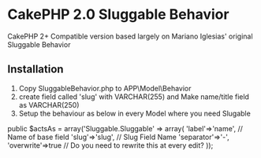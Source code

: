CakePHP 2.0 Sluggable Behavior
==============================

CakePHP 2+ Compatible version based largely on Mariano Iglesias' original Sluggable Behavior

Installation
------------
1. Copy SluggableBehavior.php to APP\Model\Behavior
2. create field called 'slug' with VARCHAR(255) and Make name/title field as VARCHAR(250)
2. Setup the behaviour as below in every Model where you need Slugable

public  $actsAs = array('Sluggable.Sluggable' => array(
	'label'=>'name', // Name of base field
	'slug'=>'slug', // Slug Field Name
	'separator'=>'-',
	'overwrite'=>true   // Do you need to rewrite this at every edit?
));

